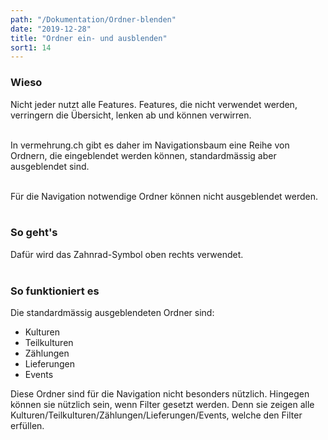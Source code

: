 ```yaml
---
path: "/Dokumentation/Ordner-blenden"
date: "2019-12-28"
title: "Ordner ein- und ausblenden"
sort1: 14
---
```


### Wieso
Nicht jeder nutzt alle Features. Features, die nicht verwendet werden, verringern die Übersicht, lenken ab und können verwirren.<br/><br/>

In vermehrung.ch gibt es daher im Navigationsbaum eine Reihe von Ordnern, die eingeblendet werden können, standardmässig aber ausgeblendet sind.<br/><br/>

Für die Navigation notwendige Ordner können nicht ausgeblendet werden.
<br/><br/>

### So geht's
Dafür wird das Zahnrad-Symbol oben rechts verwendet.<br/><br/>

### So funktioniert es
Die standardmässig ausgeblendeten Ordner sind:

- Kulturen
- Teilkulturen
- Zählungen
- Lieferungen
- Events

Diese Ordner sind für die Navigation nicht besonders nützlich. Hingegen können sie nützlich sein, wenn Filter gesetzt werden. Denn sie zeigen alle Kulturen/Teilkulturen/Zählungen/Lieferungen/Events, welche den Filter erfüllen.
